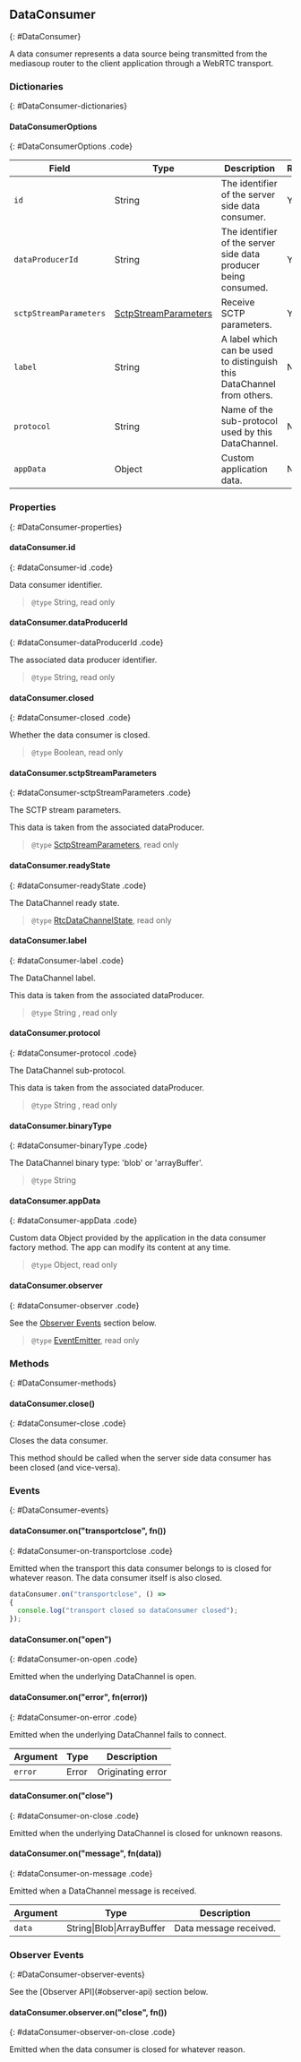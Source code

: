 ## DataConsumer
{: #DataConsumer}

<section markdown="1">

A data consumer represents a data source being transmitted from the mediasoup router to the client application through a WebRTC transport.

</section>


### Dictionaries
{: #DataConsumer-dictionaries}

<section markdown="1">

#### DataConsumerOptions
{: #DataConsumerOptions .code}

<div markdown="1" class="table-wrapper L3">

Field              | Type    | Description   | Required | Default
------------------ | ------- | ------------- | -------- | ---------
`id`               | String  | The identifier of the server side data consumer. | Yes |
`dataProducerId`   | String  | The identifier of the server side data producer being consumed. | Yes |
`sctpStreamParameters` | [SctpStreamParameters](/documentation/v3/mediasoup/sctp-parameters/#SctpStreamParameters) | Receive SCTP parameters. | Yes |
`label`            | String | A label which can be used to distinguish this DataChannel from others. | No | `''`
`protocol`         | String | Name of the sub-protocol used by this DataChannel. | No | `''`
`appData`          | Object  | Custom application data. | No | `{ }`

</div>

</section>


### Properties
{: #DataConsumer-properties}

<section markdown="1">

#### dataConsumer.id
{: #dataConsumer-id .code}

Data consumer identifier.

> `@type` String, read only

#### dataConsumer.dataProducerId
{: #dataConsumer-dataProducerId .code}

The associated data producer identifier.

> `@type` String, read only

#### dataConsumer.closed
{: #dataConsumer-closed .code}

Whether the data consumer is closed.

> `@type` Boolean, read only

#### dataConsumer.sctpStreamParameters
{: #dataConsumer-sctpStreamParameters .code}

The SCTP stream parameters.

<div markdown="1" class="note">
This data is taken from the associated dataProducer.
</div>

> `@type` [SctpStreamParameters](/documentation/v3/mediasoup/sctp-parameters/#SctpStreamParameters), read only

#### dataConsumer.readyState
{: #dataConsumer-readyState .code}

The DataChannel ready state.

> `@type` [RtcDataChannelState](https://www.w3.org/TR/webrtc/#dom-rtcdatachannelstate), read only

#### dataConsumer.label
{: #dataConsumer-label .code}

The DataChannel label.

<div markdown="1" class="note">
This data is taken from the associated dataProducer.
</div>

> `@type` String , read only

#### dataConsumer.protocol
{: #dataConsumer-protocol .code}

The DataChannel sub-protocol.

<div markdown="1" class="note">
This data is taken from the associated dataProducer.
</div>

> `@type` String , read only

#### dataConsumer.binaryType
{: #dataConsumer-binaryType .code}

The DataChannel binary type: 'blob' or 'arrayBuffer'.

> `@type` String

#### dataConsumer.appData
{: #dataConsumer-appData .code}

Custom data Object provided by the application in the data consumer factory method. The app can modify its content at any time.

> `@type` Object, read only

#### dataConsumer.observer
{: #dataConsumer-observer .code}

See the [Observer Events](#DataConsumer-observer-events) section below.

> `@type` [EventEmitter](https://nodejs.org/api/events.html#events_class_eventemitter), read only

</section>


### Methods
{: #DataConsumer-methods}

<section markdown="1">

#### dataConsumer.close()
{: #dataConsumer-close .code}

Closes the data consumer.

<div markdown="1" class="note">
This method should be called when the server side data consumer has been closed (and vice-versa).
</div>

</section>


### Events
{: #DataConsumer-events}

<section markdown="1">

#### dataConsumer.on("transportclose", fn())
{: #dataConsumer-on-transportclose .code}

Emitted when the transport this data consumer belongs to is closed for whatever reason. The data consumer itself is also closed.

```javascript
dataConsumer.on("transportclose", () =>
{
  console.log("transport closed so dataConsumer closed");
});
```

#### dataConsumer.on("open")
{: #dataConsumer-on-open .code}

Emitted when the underlying DataChannel is open.

#### dataConsumer.on("error", fn(error))
{: #dataConsumer-on-error .code}

Emitted when the underlying DataChannel fails to connect.

<div markdown="1" class="table-wrapper L3">

Argument | Type    | Description
---------| ------- | -----------
`error`  | Error   | Originating error

</div>

#### dataConsumer.on("close")
{: #dataConsumer-on-close .code}

Emitted when the underlying DataChannel is closed for unknown reasons.

#### dataConsumer.on("message", fn(data))
{: #dataConsumer-on-message .code}

Emitted when a DataChannel message is received.

<div markdown="1" class="table-wrapper L3">

Argument | Type    | Description
---------| ------- | -----------
`data`   | String\|Blob\|ArrayBuffer | Data message received.

</div>

</section>


### Observer Events
{: #DataConsumer-observer-events}

<section markdown="1">

<div markdown="1" class="note">
See the [Observer API](#observer-api) section below.
</div>

#### dataConsumer.observer.on("close", fn())
{: #dataConsumer-observer-on-close .code}

Emitted when the data consumer is closed for whatever reason.

</section>
